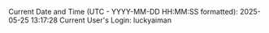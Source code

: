 Current Date and Time (UTC - YYYY-MM-DD HH:MM:SS formatted): 2025-05-25 13:17:28
Current User's Login: luckyaiman
